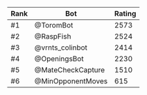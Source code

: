 Rank|Bot|Rating
---|---|---
#1|@ToromBot|2573
#2|@RaspFish|2524
#3|@vrnts_colinbot|2414
#4|@OpeningsBot|2230
#5|@MateCheckCapture|1510
#6|@MinOpponentMoves|615
